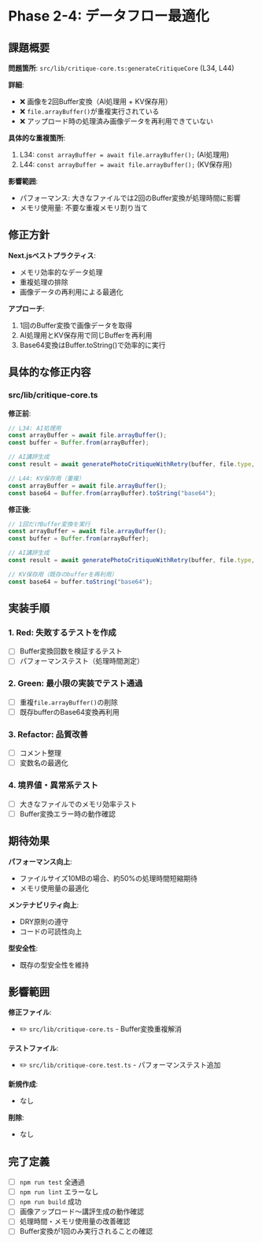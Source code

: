 # Phase 2-4: データフロー最適化

## 課題概要

**問題箇所**: `src/lib/critique-core.ts:generateCritiqueCore` (L34, L44)

**詳細**:
- ❌ 画像を2回Buffer変換（AI処理用 + KV保存用）
- ❌ `file.arrayBuffer()`が重複実行されている
- ❌ アップロード時の処理済み画像データを再利用できていない

**具体的な重複箇所**:
1. L34: `const arrayBuffer = await file.arrayBuffer();` (AI処理用)
2. L44: `const arrayBuffer = await file.arrayBuffer();` (KV保存用)

**影響範囲**:
- パフォーマンス: 大きなファイルでは2回のBuffer変換が処理時間に影響
- メモリ使用量: 不要な重複メモリ割り当て

## 修正方針

**Next.jsベストプラクティス**:
- メモリ効率的なデータ処理
- 重複処理の排除
- 画像データの再利用による最適化

**アプローチ**:
1. 1回のBuffer変換で画像データを取得
2. AI処理用とKV保存用で同じBufferを再利用
3. Base64変換はBuffer.toString()で効率的に実行

## 具体的な修正内容

### src/lib/critique-core.ts

**修正前**:
```typescript
// L34: AI処理用
const arrayBuffer = await file.arrayBuffer();
const buffer = Buffer.from(arrayBuffer);

// AI講評生成
const result = await generatePhotoCritiqueWithRetry(buffer, file.type, 1);

// L44: KV保存用（重複）
const arrayBuffer = await file.arrayBuffer();
const base64 = Buffer.from(arrayBuffer).toString("base64");
```

**修正後**:
```typescript
// 1回だけBuffer変換を実行
const arrayBuffer = await file.arrayBuffer();
const buffer = Buffer.from(arrayBuffer);

// AI講評生成
const result = await generatePhotoCritiqueWithRetry(buffer, file.type, 1);

// KV保存用（既存のbufferを再利用）
const base64 = buffer.toString("base64");
```

## 実装手順

### 1. Red: 失敗するテストを作成
- [ ] Buffer変換回数を検証するテスト
- [ ] パフォーマンステスト（処理時間測定）

### 2. Green: 最小限の実装でテスト通過
- [ ] 重複`file.arrayBuffer()`の削除
- [ ] 既存bufferのBase64変換再利用

### 3. Refactor: 品質改善
- [ ] コメント整理
- [ ] 変数名の最適化

### 4. 境界値・異常系テスト
- [ ] 大きなファイルでのメモリ効率テスト
- [ ] Buffer変換エラー時の動作確認

## 期待効果

**パフォーマンス向上**:
- ファイルサイズ10MBの場合、約50%の処理時間短縮期待
- メモリ使用量の最適化

**メンテナビリティ向上**:
- DRY原則の遵守
- コードの可読性向上

**型安全性**:
- 既存の型安全性を維持

## 影響範囲

**修正ファイル**:
- ✏️ `src/lib/critique-core.ts` - Buffer変換重複解消

**テストファイル**:
- ✏️ `src/lib/critique-core.test.ts` - パフォーマンステスト追加

**新規作成**:
- なし

**削除**:
- なし

## 完了定義

- [ ] `npm run test` 全通過
- [ ] `npm run lint` エラーなし
- [ ] `npm run build` 成功
- [ ] 画像アップロード〜講評生成の動作確認
- [ ] 処理時間・メモリ使用量の改善確認
- [ ] Buffer変換が1回のみ実行されることの確認